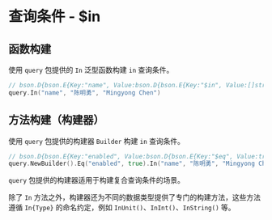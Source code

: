 # 查询条件 - $in
## 函数构建
使用 `query` 包提供的 `In` 泛型函数构建 `in` 查询条件。
```go
// bson.D{bson.E{Key:"name", Value:bson.D{bson.E{Key:"$in", Value:[]string{"陈明勇", "Mingyong Chen"}}}}}
query.In("name", "陈明勇", "Mingyong Chen")
```

## 方法构建（构建器）
使用 `query` 包提供的构建器 `Builder` 构建 `in` 查询条件。
```go
// bson.D{bson.E{Key:"enabled", Value:bson.D{bson.E{Key:"$eq", Value:true}}}, bson.E{Key:"name", Value:bson.D{bson.E{Key :"$in", Value:[]interface {}{"陈明勇", "Mingyong Chen"}}}}}
query.NewBuilder().Eq("enabled", true).In("name", "陈明勇", "Mingyong Chen").Build()
```
`query` 包提供的构建器适用于构建复合查询条件的场景。

除了 `In` 方法之外，构建器还为不同的数据类型提供了专门的构建方法，这些方法遵循 `In{Type}` 的命名约定，例如 `InUnit()`、`InInt()`、`InString()` 等。
